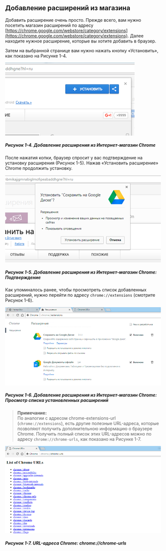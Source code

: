 ## Добавление расширений из магазина

Добавить расширение очень просто. Прежде всего, вам нужно посетить магазин расширений по адресу [https://chrome.google.com/webstore/category/extensions](https://chrome.google.com/webstore/category/extensions). Далее находите нужное расширение, которые вы хотите добавить в браузер.

Затем на выбранной странице вам нужно нажать кнопку «Установить», как показано на Рисунке 1-4.

![Рисунок 1-4. Добавление расширения из Интернет-магазин Chrome](/assets/figure-1-4.png)

##### Рисунок 1-4. _Добавление расширения из Интернет-магазин Chrome_

После нажатия копки, браузер спросит у вас подтверждение на установку расширения \(Рисунок 1-5\). Нажав «Установить расширение» Chrome продолжить установку.

![Рисунок 1-5. Добавление расширения из Интернет-магазин Chrome: Подтверждение](/assets/figure-1-5.png)

##### Рисунок 1-5. _Добавление расширения из Интернет-магазин Chrome: Подтверждение_

Как упоминалось ранее, чтобы просмотреть список добавленных расширений, нужно перейти по адресу `chrome://extensions` \(смотрите Рисунок 1-6\).

![Рисунок 1-6. Добавление расширения из Интернет-магазин Chrome: Просмотр списка установленных расширений](/assets/figure-1-6.png)

##### Рисунок 1-6. _Добавление расширения из Интернет-магазин Chrome: Просмотр списка установленных расширений_

> **Примечание:**  
> По аналогии с адресом chrome-extensions-url \(`chrome://extensions`\), есть другие полезные URL-адреса, которые позволяют получить дополнительною информацию о браузере Chrome. Получить полный список этих URL-адресов можно по адресу `chrome://chrome-urls`, как показано на Рисунке 1-7.

![Рисунок 1-7. URL-адреса Chrome: chrome://chrome-urls](/assets/figure-1-7.png)

##### Рисунок 1-7. _URL-адреса Chrome: chrome://chrome-urls_



